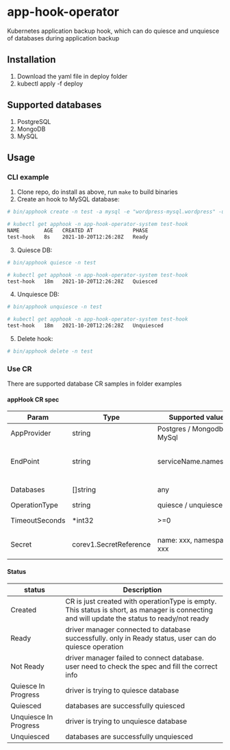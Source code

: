 # app-hook-operator
Kubernetes application backup hook, which can do quiesce and unquiesce of databases during application backup

## Installation
1. Download the yaml file in deploy folder
2. kubectl apply -f deploy

## Supported databases
1. PostgreSQL
2. MongoDB
3. MySQL

## Usage
### CLI example
1. Clone repo, do install as above, run `make` to build binaries
2. Create an hook to MySQL database:
```bash
# bin/apphook create -n test -a mysql -e "wordpress-mysql.wordpress" -u root -p passw0rd --databases mysql

# kubectl get apphook -n app-hook-operator-system test-hook
NAME        AGE   CREATED AT             PHASE
test-hook   8s    2021-10-20T12:26:28Z   Ready
```
3. Quiesce DB:
```bash
# bin/apphook quiesce -n test

# kubectl get apphook -n app-hook-operator-system test-hook
test-hook   18m   2021-10-20T12:26:28Z   Quiesced
```
4. Unquiesce DB:
```bash
# bin/apphook unquiesce -n test

# kubectl get apphook -n app-hook-operator-system test-hook
test-hook   18m   2021-10-20T12:26:28Z   Unquiesced
```
5. Delete hook:
```bash
# bin/apphook delete -n test
```

### Use CR
There are supported database CR samples in folder examples

#### appHook CR spec 

| Param | Type | Supported values | Description |
| ----------- | ----------- | ----------- | ----------- |
| AppProvider| string| Postgres / Mongodb / MySql| DB type|
| EndPoint | string | serviceName.namespace |Endpoint to connect the applicatio service|
|Databases | []string | any | database name array|
|OperationType | string | quiesce / unquiesce ||
|TimeoutSeconds | *int32 | >=0 | timeout of operation|
|Secret |corev1.SecretReference | name: xxx, namespace: xxx | Secret to access the database|

#### Status

| status | Description |
| ---------------- | --------------------- |
| Created | CR is just created with operationType is empty. This status is short, as manager is connecting and will update the status to ready/not ready|
| Ready | driver manager connected to database successfully. only in Ready status, user can do quiesce operation|
| Not Ready | driver manager failed to connect database. user need to check the spec and fill the correct info|
| Quiesce In Progress | driver is trying to quiesce database|
| Quiesced | databases are successfully quiesced|
| Unquiesce In Progress | driver is trying to unquiesce database|
| Unquiesced | databases are successfully unquiesced|
